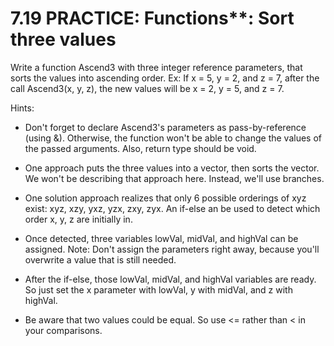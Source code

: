 # 7.19 PRACTICE: Functions**: Sort three values
Write a function Ascend3 with three integer reference parameters, that sorts the values into ascending order. Ex: If x = 5, y = 2, and z = 7, after the call Ascend3(x, y, z), the new values will be x = 2, y = 5, and z = 7.

Hints:

* Don't forget to declare Ascend3's parameters as pass-by-reference (using &). Otherwise, the function won't be able to change the values of the passed arguments. Also, return type should be void.

* One approach puts the three values into a vector, then sorts the vector. We won't be describing that approach here. Instead, we'll use branches.

* One solution approach realizes that only 6 possible orderings of xyz exist: xyz, xzy, yxz, yzx, zxy, zyx. An if-else an be used to detect which order x, y, z are initially in.

* Once detected, three variables lowVal, midVal, and highVal can be assigned. Note: Don't assign the parameters right away, because you'll overwrite a value that is still needed.

* After the if-else, those lowVal, midVal, and highVal variables are ready. So just set the x parameter with lowVal, y with midVal, and z with highVal.

* Be aware that two values could be equal. So use <= rather than < in your comparisons.